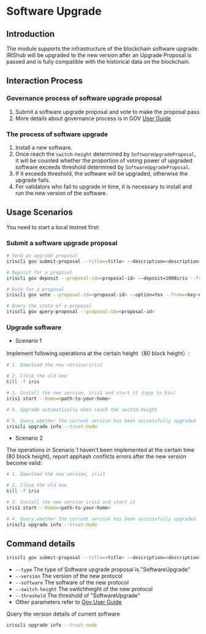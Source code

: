 # Software Upgrade

## Introduction

The module supports the infrastructure of the blockchain software upgrade. IRIShub will be upgraded to the new version after an Upgrade Proposal is passed and is fully compatible with the historical data on the blockchain.

## Interaction Process

### Governance process of software upgrade proposal

1. Submit a software upgrade proposal and vote to make the proposal pass
2. More details about governance process is in GOV [User Guide](governance.md)

### The process of software upgrade

1. Install a new software.
2. Once reach the `switch-height` determined by `SoftwareUpgradeProposal`, it will be counted whether the proportion of voting power of upgraded software exceeds threshold determined by `SoftwareUpgradeProposal`.
3. If it exceeds threshold, the software will be upgraded, otherwise the upgrade fails.
4. For validators who fail to upgrade in time, it is necessary to install and run the new version of the software.

## Usage Scenarios

You need to start a local testnet first:

### Submit a software upgrade proposal

```bash
# Send an upgrade proposal
iriscli gov submit-proposal --title=<title> --description=<description> --type="SoftwareUpgrade" --deposit=100iris --from=<key-name> --chain-id=irishub --fee=0.3iris --software=https://github.com/irisnet/irishub/tree/v0.13.1 --version=2 --switch-height=80 --threshold=0.9 --commit

# Deposit for a proposal
iriscli gov deposit --proposal-id=<proposal-id> --deposit=1000iris --from=<key-name> --chain-id=irishub --fee=0.3iris --commit

# Vote for a proposal
iriscli gov vote --proposal-id=<proposal-id> --option=Yes --from=<key-name> --chain-id=irishub --fee=0.3iris --commit

# Query the state of a proposal
iriscli gov query-proposal --proposal-id=<proposal-id>
```

### Upgrade software

* Scenario 1

Implement following operations at the certain height（80 block height）:

```bash
# 1. Download the new version:iris1

# 2. Close the old one
kill -f iris

# 3. Install the new version, iris1 and start it（copy to bin）
iris1 start --home=<path-to-your-home>

# 4. Upgrade automatically when reach the switch-height

# 5. Query whether the current version has been successfully upgraded
iriscli upgrade info --trust-node
```

* Scenario 2

The operations in Scenario 1 haven't been implemented at the certain time (80 block height), report apphash conflicts errors after the new version become valid:

```bash
# 1. Download the new version, iris1

# 2. Close the old one
kill -f iris

# 3. Install the new version iris1 and start it
iris1 start --home=<path-to-your-home>

# 4. Query whether the current version has been successfully upgraded
iriscli upgrade info --trust-node
```

## Command details

```bash
iriscli gov submit-proposal --title=<title> --description=<description> --type="SoftwareUpgrade" --deposit=100iris --from=<key-name> --chain-id=irishub --fee=0.3iris --software=https://github.com/irisnet/irishub/tree/v0.13.1 --version=2 --switch-height=80 --threshold=0.9 --commit
```

* `--type`  The type of Software upgrade proposal is "SoftwareUpgrade"
* `--version`  The version of the new protocol
* `--software`  The software of the new protocol
* `--switch-height` The switchheight of the new protocol
* `--threshold`  The threshold of "SoftwareUpgrade"
* Other parameters refer to [Gov User Guide](governance.md)

Query the version details of current software

```bash
iriscli upgrade info --trust-node
```
